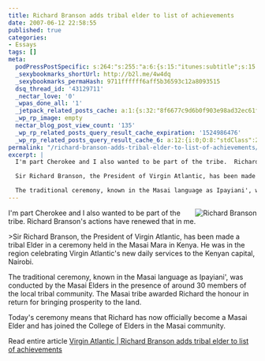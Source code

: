 ```yaml
---
title: Richard Branson adds tribal elder to list of achievements
date: 2007-06-12 22:58:55
published: true
categories:
- Essays
tags: []
meta:
  podPressPostSpecific: s:264:"s:255:"a:6:{s:15:"itunes:subtitle";s:15:"##PostExcerpt##";s:14:"itunes:summary";s:15:"##PostExcerpt##";s:15:"itunes:keywords";s:17:"##WordPressCats##";s:13:"itunes:author";s:10:"##Global##";s:15:"itunes:explicit";s:7:"Default";s:12:"itunes:block";s:7:"Default";}";";
  _sexybookmarks_shortUrl: http://b2l.me/4w4dq
  _sexybookmarks_permaHash: 9711ffffff6aff5b36593c12a8093515
  dsq_thread_id: '43129711'
  _nectar_love: '0'
  _wpas_done_all: '1'
  _jetpack_related_posts_cache: a:1:{s:32:"8f6677c9d6b0f903e98ad32ec61f8deb";a:2:{s:7:"expires";i:1448950854;s:7:"payload";a:3:{i:0;a:1:{s:2:"id";i:380;}i:1;a:1:{s:2:"id";i:226;}i:2;a:1:{s:2:"id";i:694;}}}}
  _wp_rp_image: empty
  nectar_blog_post_view_count: '135'
  _wp_rp_related_posts_query_result_cache_expiration: '1524986476'
  _wp_rp_related_posts_query_result_cache_6: a:12:{i:0;O:8:"stdClass":2:{s:7:"post_id";s:3:"226";s:5:"score";s:18:"33.757411582919914";}i:1;O:8:"stdClass":2:{s:7:"post_id";s:4:"1292";s:5:"score";s:17:"26.29404759638733";}i:2;O:8:"stdClass":2:{s:7:"post_id";s:4:"1417";s:5:"score";s:18:"21.996345610118517";}i:3;O:8:"stdClass":2:{s:7:"post_id";s:4:"1196";s:5:"score";s:18:"21.996345610118517";}i:4;O:8:"stdClass":2:{s:7:"post_id";s:4:"1178";s:5:"score";s:18:"21.996345610118517";}i:5;O:8:"stdClass":2:{s:7:"post_id";s:4:"1038";s:5:"score";s:18:"21.996345610118517";}i:6;O:8:"stdClass":2:{s:7:"post_id";s:3:"843";s:5:"score";s:18:"21.996345610118517";}i:7;O:8:"stdClass":2:{s:7:"post_id";s:3:"409";s:5:"score";s:18:"21.996345610118517";}i:8;O:8:"stdClass":2:{s:7:"post_id";s:3:"380";s:5:"score";s:18:"21.996345610118517";}i:9;O:8:"stdClass":2:{s:7:"post_id";s:3:"365";s:5:"score";s:18:"21.996345610118517";}i:10;O:8:"stdClass":2:{s:7:"post_id";s:3:"359";s:5:"score";s:18:"21.996345610118517";}i:11;O:8:"stdClass":2:{s:7:"post_id";s:3:"351";s:5:"score";s:18:"21.996345610118517";}}
permalink: "/richard-branson-adds-tribal-elder-to-list-of-achievements/"
excerpt: |
  I'm part Cherokee and I also wanted to be part of the tribe.  Richard Branson's actions have renewed that in me.

  Sir Richard Branson, the President of Virgin Atlantic, has been made a tribal Elder in a ceremony held in the Masai Mara in Kenya. He was in the region celebrating Virgin Atlantic's new daily services to the Kenyan capital, Nairobi.

  The traditional ceremony, known in the Masai language as Ipayiani', was conducted by the Masai Elders in the presence of around 30 members of the local tribal community. The Masai tribe awarded Richard the honour in return for bringing prosperity to the land.
---
```

<p><img align="right" src="{{ site.baseurl }}/posts/2007/06/richardbranson.jpg" alt="Richard Branson" />I'm part Cherokee and I also wanted to be part of the tribe.  Richard Branson's actions have renewed that in me.</p>
>Sir Richard Branson, the President of Virgin Atlantic, has been made a tribal Elder in a ceremony held in the Masai Mara in Kenya. He was in the region celebrating Virgin Atlantic's new daily services to the Kenyan capital, Nairobi.</p>
<p>The traditional ceremony, known in the Masai language as Ipayiani', was conducted by the Masai Elders in the presence of around 30 members of the local tribal community. The Masai tribe awarded Richard the honour in return for bringing prosperity to the land.</p>
<p>Today's ceremony means that Richard has now officially become a Masai Elder and has joined the College of Elders in the Masai community.
</p></blockquote>
<p>Read entire article <a href="http://www.easier.com/view/Travel/Flights/Virgin_Atlantic/article-120119.html" rel="nofollow">Virgin Atlantic | Richard Branson adds tribal elder to list of achievements</a></p>
